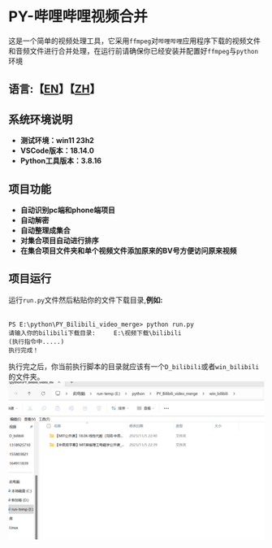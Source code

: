 # PY-哔哩哔哩视频合并

这是一个简单的视频处理工具，它采用`ffmpeg`对`哔哩哔哩`应用程序下载的视频文件和音频文件进行合并处理，在运行前请确保你已经安装并配置好`ffmpeg`与`python`环境

## 语言:【[EN](README.md "English")】【[ZH](README_zh.md "中文")】

## 系统环境说明

- **测试环境：win11 23h2**
- **VSCode版本：18.14.0**
- **Python工具版本：3.8.16**

## 项目功能

- **自动识别pc端和phone端项目**
- **自动解密**
- **自动整理成集合**
- **对集合项目自动进行排序**
- **在集合项目文件夹和单个视频文件添加原来的BV号方便访问原来视频**

## 项目运行

运行`run.py`文件然后粘贴你的文件下载目录,**例如:**

```shell

PS E:\python\PY_Bilibili_video_merge> python run.py
请输入你的bilibili下载目录:     E:\视频下载\bilibili
(执行指令中.....)
执行完成！

```

执行完之后，你当前执行脚本的目录就应该有一个`D_bilibili`或者`win_bilibili`的文件夹。
![示例图片](image.png)
